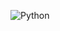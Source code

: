 ![Python](https://img.shields.io/badge/Python-3.13-3776AB?style=for-the-badge&logo=python&logoColor=white)


